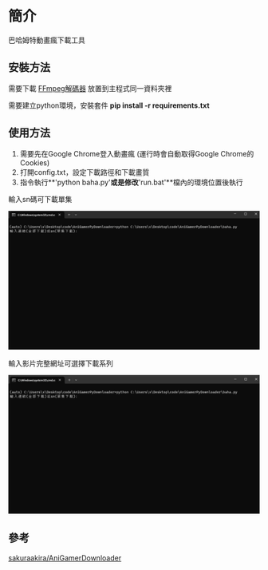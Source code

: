 # 簡介

巴哈姆特動畫瘋下載工具





## 安裝方法

需要下載 [FFmpeg解碼器](https://ffmpeg.zeranoe.com/builds/) 放置到主程式同一資料夾裡 

需要建立python環境，安裝套件 **pip install -r requirements.txt**

  

## 使用方法

1. 需要先在Google Chrome登入動畫瘋  (運行時會自動取得Google Chrome的Cookies)
2. 打開config.txt，設定下載路徑和下載畫質
3. 指令執行**'python baha.py'**或是修改**'run.bat'**檔內的環境位置後執行



輸入sn碼可下載單集

![](./Tmp/1.gif)

輸入影片完整網址可選擇下載系列

![](./Tmp/2.gif)



## 參考

 [sakuraakira/AniGamerDownloader](https://github.com/sakuraakira/AniGamerDownloader/)
